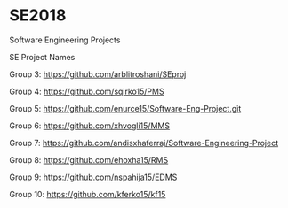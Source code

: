 # SE2018
Software Engineering Projects

SE Project Names



Group 3: https://github.com/arblitroshani/SEproj

Group 4: https://github.com/sqirko15/PMS

Group 5: https://github.com/enurce15/Software-Eng-Project.git

Group 6: https://github.com/xhvogli15/MMS

Group 7: https://github.com/andisxhaferraj/Software-Engineering-Project

Group 8: https://github.com/ehoxha15/RMS

Group 9: https://github.com/nspahija15/EDMS

Group 10: https://github.com/kferko15/kf15
